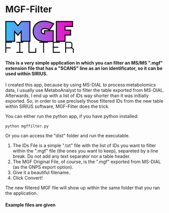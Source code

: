 # MGF-Filter
![MGF-Filter](https://raw.githubusercontent.com/joanapaulaso/MGF-Filter/main/mgf-filter.png)
#### This is a very simple application in which you can filter an MS/MS ".mgf" extension file that has a "SCANS" line as an ion identificator, so it can be used within SIRIUS.

I created this app, because by using MS-DIAL to process metabolomics data, I usually use MetaboAnalyst to filter the table exported from MS-DIAL. Afterwards, I end up with a list of IDs way shorter than it was initially exported. So, in order to use precisely those filtered IDs from the new table within SIRIUS software, MGF-Filter does the trick.

You can either run the python app, if you have python installed:
  
    python mgffilter.py
  
Or you can access the "dist" folder and run the executable.

1. The IDs File is a simple ".txt" file with the list of IDs you want to filter within the ".mgf" file (the ones you want to keep), separeted by a line break. Do not add any text separator nor a table header.
2. The MGF Original File, of course, is the ".mgf" exported from MS-DIAL (as the GNPS export option).
3. Give it a beautiful filename.
4. Click Convert!

The new filtered MGF file will show up within the same folder that you ran the application.
#### Example files are given
